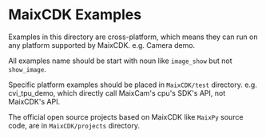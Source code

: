 MaixCDK Examples
==========

Examples in this directory are cross-platform, which means they can run on any platform supported by MaixCDK.
e.g. Camera demo.

All examples name should be start with noun like `image_show` but not `show_image`.


Specific platform examples should be placed in `MaixCDK/test` directory.
e.g. cvi_tpu_demo, which directly call MaixCam's cpu's SDK's API, not MaixCDK's API.


The official open source projects based on MaixCDK like `MaixPy` source code, are in `MaixCDK/projects` directory.


